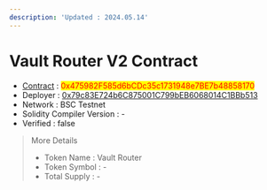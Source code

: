 ```yaml
---
description: 'Updated : 2024.05.14'
---
```


# Vault Router V2 Contract

* [Contract](https://testnet.bscscan.com/address/0x475982F585d6bCDc35c1731948e7BE7b48858170) : <mark style="color:red;">0x475982F585d6bCDc35c1731948e7BE7b48858170</mark>
* Deployer : [0x79c83E724b6C875001C799bEB6068014C1BBb513](https://testnet.bscscan.com/address/0x79c83E724b6C875001C799bEB6068014C1BBb513)&#x20;
* Network : BSC Testnet
* Solidity Compiler Version : -
* Verified : false

> More Details
>
> * Token Name : Vault Router
> * Token Symbol : -
> * Total Supply : -
